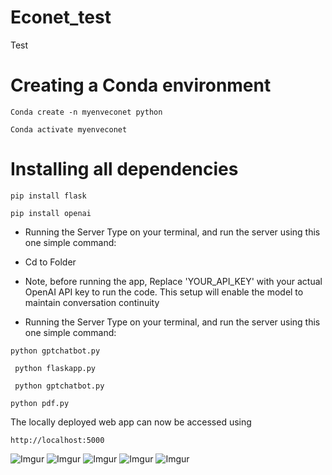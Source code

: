 # Econet_test
Test
# Creating a Conda environment
```
Conda create -n myenveconet python
```
```
Conda activate myenveconet
```

# Installing  all dependencies

```
pip install flask 
```

```
pip install openai
```


- Running the Server
  Type on your terminal, and run the server using this one simple command:

- Cd to Folder
- Note, before running the app,  Replace 'YOUR_API_KEY' with your actual OpenAI API key to run the code. This setup will enable the model to maintain conversation continuity

- Running the Server
  Type on your terminal, and run the server using this one simple command:
```
python gptchatbot.py
```
```
 python flaskapp.py
```
```
 python gptchatbot.py
```
```
python pdf.py
```




The locally deployed web app can now be accessed using
```
http://localhost:5000
```






![Imgur](https://imgur.com/eMivn9j.png)
![Imgur](https://imgur.com/s3rYNm1.png)
![Imgur](https://imgur.com/5785IX5.png)
![Imgur](https://imgur.com/gdytFGv.png)
![Imgur](https://imgur.com/cUXh4Oh.png)
